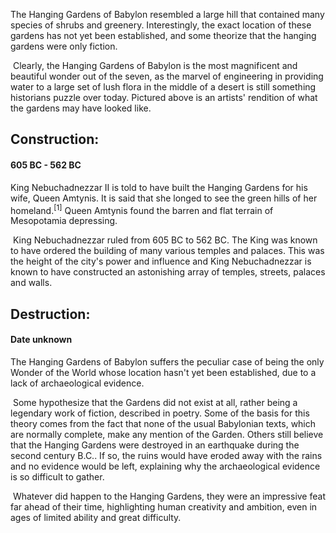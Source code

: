 The Hanging Gardens of Babylon resembled a large hill that contained many species of shrubs and greenery. Interestingly, the exact location of these gardens has not yet been established, and some theorize that the hanging gardens were only fiction.

​	Clearly, the Hanging Gardens of Babylon is the most magnificent and beautiful wonder out of the seven, as the marvel of engineering in providing water to a large set of lush flora in the middle of a desert is still something historians puzzle over today. Pictured above is an artists' rendition of what the gardens may have looked like.

## Construction:

####  605 BC - 562 BC

King Nebuchadnezzar II is told to have built the Hanging Gardens for his wife, Queen Amtynis. It is said that she longed to see the green hills of her homeland.<sup>[1]</sup> Queen Amtynis found the barren and flat terrain of Mesopotamia depressing.

​	King Nebuchadnezzar ruled from 605 BC to 562 BC. The King was known to have ordered the building of many various temples and palaces. This was the height of the city's power and influence and King Nebuchadnezzar is known to have constructed an astonishing array of temples, streets, palaces and walls.

## Destruction:

#### Date unknown

The Hanging Gardens of Babylon suffers the peculiar case of being the only Wonder of the World whose location hasn't yet been established, due to a lack of archaeological evidence.

​	Some hypothesize that the Gardens did not exist at all, rather being a legendary work of fiction, described in poetry. Some of the basis for this theory comes from the fact that none of the usual Babylonian texts, which are normally complete, make any mention of the Garden. Others still believe that the Hanging Gardens were destroyed in an earthquake during the second century B.C.. If so, the ruins would have eroded away with the rains and no evidence would be left, explaining why the archaeological evidence is so difficult to gather.

​	Whatever did happen to the Hanging Gardens, they were an impressive feat far ahead of their time, highlighting human creativity and ambition, even in ages of limited ability and great difficulty.
